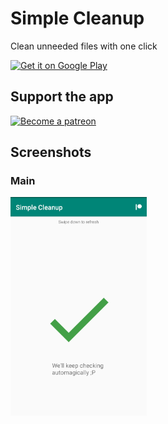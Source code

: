 # Simple Cleanup
Clean unneeded files with one click



[<img src="https://play.google.com/intl/en_us/badges/images/generic/en-play-badge.png"
      alt="Get it on Google Play"
      height="80">](https://play.google.com/store/apps/details?id=com.emmanuelmess.simplecleanup)

## Support the app

<a class="imgpatreon" href="https://www.patreon.com/emmanuelmess" target="_blank">
<img alt="Become a patreon" src="https://user-images.githubusercontent.com/10991116/56376378-07065400-61de-11e9-9583-8ff2148aa41c.png" width=400px></a>

## Screenshots

### Main
<img src="Screenshot_1555968681.png" data-canonical-src="Screenshot_1491862500.png" height="350" /> 